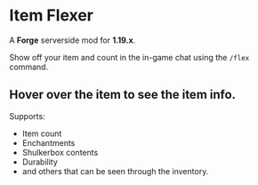 # Item Flexer

A **Forge** serverside mod for **1.19.x**.

Show off your item and count in the in-game chat using the `/flex` command.

## Hover over the item to see the item info.
Supports:
- Item count
- Enchantments
- Shulkerbox contents
- Durability
- and others that can be seen through the inventory.